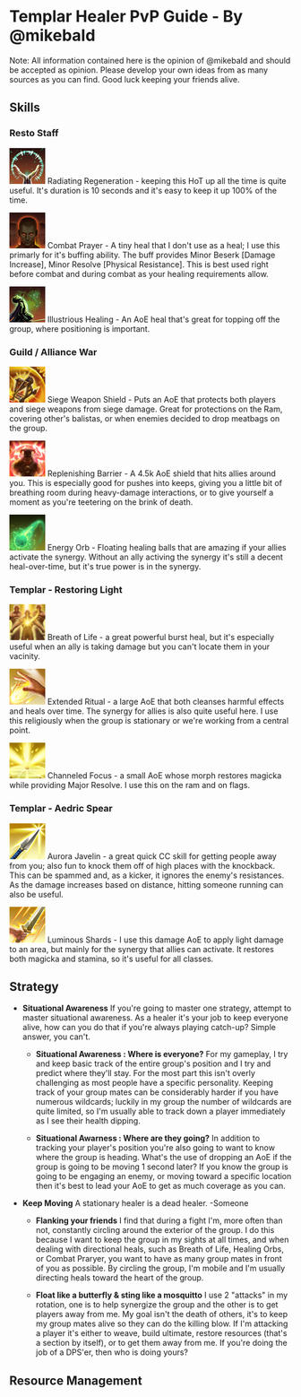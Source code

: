 Templar Healer PvP Guide - By @mikebald
===
 Note: All information contained here is the opinion of @mikebald and should be accepted as opinion. Please develop your own ideas from as many sources as you can find. Good luck keeping your friends alive.

Skills
------

  ### Resto Staff

   [![Radiating Regeneration](images/ability_restorationstaff_002a.png)](https://eso-hub.com/en/skills/weapon/restoration-staff/radiating-regeneration)
   Radiating Regeneration - keeping this HoT up all the time is quite useful. It's duration is 10 seconds and it's easy to keep it up 100% of the time.

   [![Combat Prayer](images/ability_restorationstaff_003_b.png)](https://eso-hub.com/en/skills/weapon/restoration-staff/combat-prayer)
   Combat Prayer - A tiny heal that I don't use as a heal; I use this primarly for it's buffing ability. The buff provides Minor Beserk [Damage Increase], Minor Resolve [Physical Resistance]. This is best used right before combat and during combat as your healing requirements allow.

   [![Illustrious Healing](images/ability_restorationstaff_004b.png)](https://eso-hub.com/en/skills/weapon/restoration-staff/illustrious-healing)
   Illustrious Healing - An AoE heal that's great for topping off the group, where positioning is important.

  ### Guild / Alliance War

  [![Siege Weapon Shield](images/ability_ava_004_b.png)](https://eso-hub.com/en/skills/alliance-war/support/siege-weapon-shield)
  Siege Weapon Shield - Puts an AoE that protects both players and siege weapons from siege damage. Great for protections on the Ram, covering other's balistas, or when enemies decided to drop meatbags on the group.

  [![Barrier](images/ability_ava_006_a.png)](https://eso-hub.com/en/skills/alliance-war/support/replenishing-barrier)
  Replenishing Barrier - A 4.5k AoE shield that hits allies around you. This is especially good for pushes into keeps, giving you a little bit of breathing room during heavy-damage interactions, or to give yourself a moment as you're teetering on the brink of death.

  [![Energy Orb](images/ability_undaunted_004b.png)](https://eso-hub.com/en/skills/guild/undaunted/energy-orb)
  Energy Orb - Floating healing balls that are amazing if your allies activate the synergy. Without an ally activing the synergy it's still a decent heal-over-time, but it's true power is in the synergy.

  ### Templar - Restoring Light

  [![Breath of Life](images/ability_templar_breath_of_life.png)](https://eso-hub.com/en/skills/templar/restoring-light/breath-of-life)
  Breath of Life - a great powerful burst heal, but it's especially useful when an ally is taking damage but you can't locate them in your vacinity.

  [![Extended Ritual](images/ability_templar_extended_ritual.png)](https://eso-hub.com/en/skills/templar/restoring-light/extended-ritual)
  Extended Ritual - a large AoE that both cleanses harmful effects and heals over time. The synergy for allies is also quite useful here. I use this religiously when the group is stationary or we're working from a central point.

  [![Channeled Focus](images/ability_templar_channeled_focus.png)](https://eso-hub.com/en/skills/templar/restoring-light/channeled-focus)
  Channeled Focus - a small AoE whose morph restores magicka while providing Major Resolve. I use this on the ram and on flags.

  ### Templar - Aedric Spear

  [![Aurora Javelin](images/ability_templar_ripping_spear.png)](https://eso-hub.com/en/skills/templar/aedric-spear/aurora-javelin)
  Aurora Javelin - a great quick CC skill for getting people away from you; also fun to knock them off of high places with the knockback. This can be spammed and, as a kicker, it ignores the enemy's resistances. As the damage increases based on distance, hitting someone running can also be useful.

  [![Luminous Shards](images/ability_templar_light_strike.png)](https://eso-hub.com/en/skills/templar/aedric-spear/luminous-shards)
  Luminous Shards - I use this damage AoE to apply light damage to an area, but mainly for the synergy that allies can activate. It restores both magicka and stamina, so it's useful for all classes.

Strategy
------

 * **Situational Awareness**
   If you're going to master one strategy, attempt to master situational awareness. As a healer it's your job to keep everyone alive, how can you do that if you're always playing catch-up? Simple answer, you can't. 
   
   * **Situational Awareness : Where is everyone?**
	   For my gameplay, I try and keep basic track of the entire group's position and I try and predict where they'll stay. For the most part this isn't overly challenging as most people have a specific personality. Keeping track of your group mates can be considerably harder if you have numerous wildcards; luckily in my group the number of wildcards are quite limited, so I'm usually able to track down a player immediately as I see their health dipping.
   
   * **Situational Awarness : Where are they going?**
	   In addition to tracking your player's position you're also going to want to know where the group is heading. What's the use of dropping an AoE if the group is going to be moving 1 second later? If you know the group is going to be engaging an enemy, or moving toward a specific location then it's best to lead your AoE to get as much coverage as you can. 
 * **Keep Moving**
   A stationary healer is a dead healer. -Someone
   
   * **Flanking your friends**
		I find that during a fight I'm, more often than not, constantly circling around the exterior of the group. I do this because I want to keep the group in my sights at all times, and when dealing with directional heals, such as Breath of Life, Healing Orbs, or Combat Praryer, you want to have as many group mates in front of you as possible. By circling the group, I'm mobile and I'm usually directing heals toward the heart of the group.
		
   * **Float like a butterfly & sting like a mosquitto**
		I use 2 "attacks" in my rotation, one is to help synergize the group and the other is to get players away from me. My goal isn't the death of others, it's to keep my group mates alive so they can do the killing blow. If I'm attacking a player it's either to weave, build ultimate, restore resources (that's a section by itself), or to get them away from me. If you're doing the job of a DPS'er, then who is doing yours?

Resource Management
-------------------